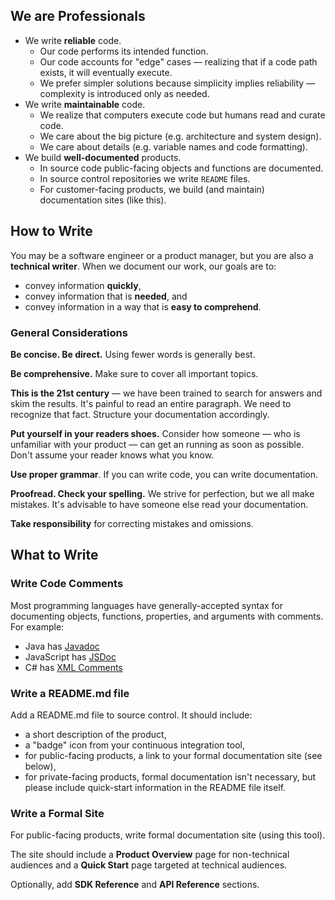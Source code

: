 ## We are Professionals

* We write **reliable** code.
  * Our code performs its intended function.
  * Our code accounts for "edge" cases — realizing that if a code path exists, it will eventually execute.
  * We prefer simpler solutions because simplicity implies reliability — complexity is introduced only as needed.
* We write **maintainable** code.
  * We realize that computers execute code but humans read and curate code.
  * We care about the big picture (e.g. architecture and system design).
  * We care about details (e.g. variable names and code formatting).
* We build **well-documented** products.
  * In source code public-facing objects and functions are documented.
  * In source control repositories we write ```README``` files.
  * For customer-facing products, we build (and maintain) documentation sites (like this).

## How to Write

You may be a software engineer or a product manager, but you are also a **technical writer**. When we document our work, our goals are to:

* convey information **quickly**,
* convey information that is **needed**, and
* convey information in a way that is **easy to comprehend**.

### General Considerations

**Be concise. Be direct.** Using fewer words is generally best.

**Be comprehensive.** Make sure to cover all important topics.

**This is the 21st century** — we have been trained to search for answers and skim the results. It's painful to read an entire paragraph. We need to recognize that fact. Structure your documentation accordingly.

**Put yourself in your readers shoes.** Consider how someone — who is unfamiliar with your product — can get an running as soon as possible. Don't assume your reader knows what you know.

**Use proper grammar**. If you can write code, you can write documentation.

**Proofread. Check your spelling.** We strive for perfection, but we all make mistakes. It's advisable to have someone else read your documentation.

**Take responsibility** for correcting mistakes and omissions.

## What to Write

### Write Code Comments

Most programming languages have generally-accepted syntax for documenting objects, functions, properties, and arguments with comments. For example:

* Java has [Javadoc](https://en.wikipedia.org/wiki/Javadoc)
* JavaScript has [JSDoc](https://en.wikipedia.org/wiki/JSDoc)
* C# has [XML Comments](https://docs.microsoft.com/en-us/dotnet/csharp/codedoc)

### Write a README.md file

Add a README.md file to source control. It should include:

* a short description of the product,
* a "badge" icon from your continuous integration tool,
* for public-facing products, a link to your formal documentation site (see below),
* for private-facing products, formal documentation isn't necessary, but please include quick-start information in the README file itself.

### Write a Formal Site

For public-facing products, write formal documentation site (using this tool).

The site should include a **Product Overview** page for non-technical audiences and a **Quick Start** page targeted at technical audiences.

Optionally, add **SDK Reference** and **API Reference** sections.
